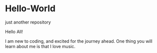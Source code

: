 # Hello-World
just another repository

Hello All!

I am new to coding, and excited for the journey ahead.
One thing you will learn about me is that I love music. 

